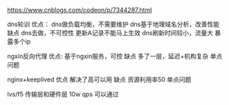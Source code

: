 https://www.cnblogs.com/codeon/p/7344287.html

dns轮训
优点：
dns做负载均衡，不需要维护
dns基于地理域名分析，改善性能
缺点
dns去做，不可控性
更新A记录不能马上生效
dns刷新时间较小，流量大
暴露多个ip

ngxin反向代理
优点:
基于ngxin服务，可控
缺点
多了一层，延迟+机构复杂
单点问题

nginx+keeplived
优点
 解决了高可以用
缺点
 资源利用率50
 单点问题
 
 lvs/f5
传输层和硬件层 10w qps
可以通过